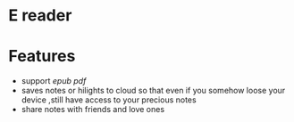 # E reader

# Features
- support *epub* *pdf* 
- saves  notes or hilights to cloud so that even if you somehow loose your device ,still have access to your precious notes 
- share notes with friends and love ones
